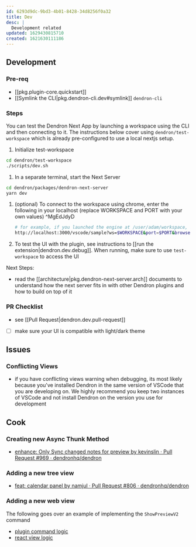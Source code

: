 ```yaml
---
id: 6293d9dc-9bd3-4b01-8428-34d8256f0a32
title: Dev
desc: |
  Development related
updated: 1629430815710
created: 1621630111186
---
```


## Development

### Pre-req
- [[pkg.plugin-core.quickstart]]
- [[Symlink the CLI|pkg.dendron-cli.dev#symlink]] `dendron-cli`

### Steps

You can test the Dendron Next App by launching a workspace using the CLI and then connecting to it. The instructions below cover using `dendron/test-workspace` which is already pre-configured to use a local nextjs setup.
1. Initialize test-workspace
  ```sh
  cd dendron/test-workspace
  ./scripts/dev.sh
  ```
1. In a separate terminal, start the Next Server
  ```sh
  cd dendron/packages/dendron-next-server
  yarn dev
  ```
1. (optional) To connect to the workspace using chrome, enter the following in your localhost (replace WORKSPACE and PORT with your own values) ^MgEdJdyD
   ```sh
   # for example, if you launched the engine at /user/adam/workspace, WORKSPACE should equal /user/adam/workspace
   http://localhost:3000/vscode/sample?ws=$WORKSPACE&port=$PORT&browser=1
   ```
1. To test the UI with the plugin, see instructions to [[run the extension|dendron.dev.debug]]. When running, make sure to use `test-workspace` to access the UI

Next Steps:
- read the [[architecture|pkg.dendron-next-server.arch]] documents to understand how the next server fits in with other Dendron plugins and how to build on top of it

### PR Checklist
- see [[Pull Request|dendron.dev.pull-request]]
- [ ] make sure your UI is compatible with light/dark theme 


## Issues

### Conflicting Views
- if you have conflicting views warning when debugging, its most likely because you've installed Dendron in the same version of VSCode that you are developing on. We highly recommend you keep two instances of VSCode and not install Dendron on the version you use for development


## Cook

### Creating new Async Thunk Method
- [enhance: Only Sync changed notes for preview by kevinslin · Pull Request #969 · dendronhq/dendron](https://github.com/dendronhq/dendron/pull/969)

### Adding a new tree view
- [feat: calendar panel by namjul · Pull Request #806 · dendronhq/dendron](https://github.com/dendronhq/dendron/pull/806#discussion_r649103042)


### Adding a new web view

The following goes over an example of implementing the `ShowPreviewV2` command
- [plugin command logic](https://github.com/dendronhq/dendron/blob/master/packages/plugin-core/src/commands/ShowPreviewV2.ts)
- [react view logic](https://github.com/dendronhq/dendron/blob/master/packages/dendron-next-server/pages/vscode/note-preview.tsx)
